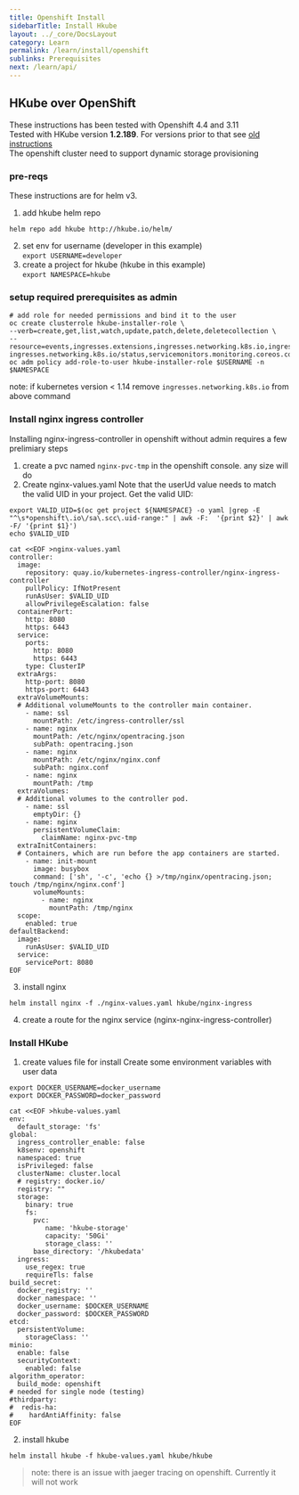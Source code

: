 ```yaml
---
title: Openshift Install
sidebarTitle: Install Hkube
layout: ../_core/DocsLayout
category: Learn
permalink: /learn/install/openshift
sublinks: Prerequisites
next: /learn/api/
---
```


## HKube over OpenShift
These instructions has been tested with Openshift 4.4 and 3.11  
Tested with HKube version **1.2.189**. For versions prior to that see [old instructions](./before_v1.2.189)  
The openshift cluster need to support dynamic storage provisioning

### pre-reqs
These instructions are for helm v3.  
1. add hkube helm repo
```console
helm repo add hkube http://hkube.io/helm/
```
2. set env for username (developer in this example)  
```export USERNAME=developer```
3. create a project for hkube (hkube in this example)  
```export NAMESPACE=hkube```  

### setup required prerequisites as admin
```console
# add role for needed permissions and bind it to the user 
oc create clusterrole hkube-installer-role \
--verb=create,get,list,watch,update,patch,delete,deletecollection \
--resource=events,ingresses.extensions,ingresses.networking.k8s.io,ingresses.extensions/status,\
ingresses.networking.k8s.io/status,servicemonitors.monitoring.coreos.com
oc adm policy add-role-to-user hkube-installer-role $USERNAME -n $NAMESPACE
```
note: if kubernetes version < 1.14 remove `ingresses.networking.k8s.io` from above command
### Install nginx ingress controller
Installing nginx-ingress-controller in openshift without admin requires a few prelimiary steps  

1. create a pvc named ```nginx-pvc-tmp``` in the openshift console. any size will do
2. Create nginx-values.yaml
Note that the userUd value needs to match the valid UID in your project. Get the valid UID:  
```console
export VALID_UID=$(oc get project ${NAMESPACE} -o yaml |grep -E "^\s*openshift\.io\/sa\.scc\.uid-range:" | awk -F:  '{print $2}' | awk -F/ '{print $1}')
echo $VALID_UID
```

```console
cat <<EOF >nginx-values.yaml
controller:
  image:
    repository: quay.io/kubernetes-ingress-controller/nginx-ingress-controller
    pullPolicy: IfNotPresent
    runAsUser: $VALID_UID
    allowPrivilegeEscalation: false
  containerPort:
    http: 8080
    https: 6443    
  service:
    ports:
      http: 8080
      https: 6443
    type: ClusterIP  
  extraArgs: 
    http-port: 8080
    https-port: 6443
  extraVolumeMounts: 
  # Additional volumeMounts to the controller main container.
    - name: ssl
      mountPath: /etc/ingress-controller/ssl
    - name: nginx
      mountPath: /etc/nginx/opentracing.json
      subPath: opentracing.json
    - name: nginx
      mountPath: /etc/nginx/nginx.conf
      subPath: nginx.conf
    - name: nginx
      mountPath: /tmp
  extraVolumes: 
  # Additional volumes to the controller pod.
    - name: ssl
      emptyDir: {}    
    - name: nginx
      persistentVolumeClaim:
        claimName: nginx-pvc-tmp
  extraInitContainers: 
  # Containers, which are run before the app containers are started.
    - name: init-mount
      image: busybox
      command: ['sh', '-c', 'echo {} >/tmp/nginx/opentracing.json; touch /tmp/nginx/nginx.conf']
      volumeMounts:
        - name: nginx
          mountPath: /tmp/nginx
  scope:
    enabled: true
defaultBackend:
  image:
    runAsUser: $VALID_UID
  service:
    servicePort: 8080 
EOF
```
3. install nginx

```console
helm install nginx -f ./nginx-values.yaml hkube/nginx-ingress
```
4. create a route for the nginx service (nginx-nginx-ingress-controller)

### Install HKube

1. create values file for install
Create some environment variables with user data
```console
export DOCKER_USERNAME=docker_username
export DOCKER_PASSWORD=docker_password
```

```console
cat <<EOF >hkube-values.yaml
env:
  default_storage: 'fs'
global:
  ingress_controller_enable: false
  k8senv: openshift
  namespaced: true
  isPrivileged: false
  clusterName: cluster.local
  # registry: docker.io/
  registry: ""
  storage:
    binary: true
    fs:
      pvc: 
         name: 'hkube-storage'
         capacity: '50Gi'
         storage_class: ''
      base_directory: '/hkubedata'
  ingress:
    use_regex: true
    requireTls: false
build_secret:
  docker_registry: ''
  docker_namespace: ''
  docker_username: $DOCKER_USERNAME
  docker_password: $DOCKER_PASSWORD
etcd:
  persistentVolume:
    storageClass: ''
minio:
  enable: false
  securityContext:
    enabled: false
algorithm_operator:
  build_mode: openshift
# needed for single node (testing) 
#thirdparty:
#  redis-ha:
#    hardAntiAffinity: false
EOF
```

2. install hkube

```console
helm install hkube -f hkube-values.yaml hkube/hkube
```

> note: there is an issue with jaeger tracing on openshift. Currently it will not work
